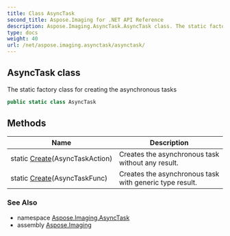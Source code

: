 ```yaml
---
title: Class AsyncTask
second_title: Aspose.Imaging for .NET API Reference
description: Aspose.Imaging.AsyncTask.AsyncTask class. The static factory class for creating the asynchronous tasks
type: docs
weight: 40
url: /net/aspose.imaging.asynctask/asynctask/
---
```

## AsyncTask class

The static factory class for creating the asynchronous tasks

```csharp
public static class AsyncTask
```

## Methods

| Name | Description |
| --- | --- |
| static [Create](../../aspose.imaging.asynctask/asynctask/create/#create)(AsyncTaskAction) | Creates the asynchronous task without any result. |
| static [Create](../../aspose.imaging.asynctask/asynctask/create/#create_1)(AsyncTaskFunc) | Creates the asynchronous task with generic type result. |

### See Also

* namespace [Aspose.Imaging.AsyncTask](../../aspose.imaging.asynctask/)
* assembly [Aspose.Imaging](../../)


